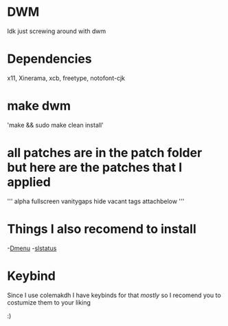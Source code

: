 # DWM
Idk just screwing around with dwm

# Dependencies 

x11, Xinerama, xcb, freetype, notofont-cjk

# make dwm

'make && sudo make clean install'

# all patches are in the patch folder but here are the patches that I applied

'''
alpha
fullscreen
vanitygaps
hide vacant tags
attachbelow
'''

# Things I also recomend to install
-[Dmenu](https://tools.suckless.org/dmenu/)
-[slstatus]()

# Keybind

Since I use colemakdh I have keybinds for that *mostly* so I recomend you to costumize them to your liking

:)
